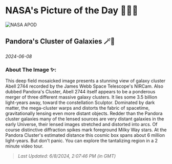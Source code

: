
# NASA's Picture of the Day 🧑‍🚀💫

  ![NASA APOD](https://apod.nasa.gov/apod/image/2406/abell2744_jwst.png)
  
  ## Pandora's Cluster of Galaxies 🪄🌌
  
  _2024-06-08_
  
  ### About The Image ✨: 
  
  This deep field mosaicked image presents a stunning view of galaxy cluster Abell 2744 recorded by the James Webb Space Telescope's NIRCam. Also dubbed Pandora's Cluster, Abell 2744 itself appears to be a ponderous merger of three different massive galaxy clusters. It lies some 3.5 billion light-years away, toward the constellation Sculptor. Dominated by dark matter, the mega-cluster warps and distorts the fabric of spacetime, gravitationally lensing even more distant objects. Redder than the Pandora cluster galaxies many of the lensed sources are very distant galaxies in the early Universe, their lensed images stretched and distorted into arcs. Of course distinctive diffraction spikes mark foreground Milky Way stars. At the Pandora Cluster's estimated distance this cosmic box spans about 6 million light-years. But don't panic. You can explore the tantalizing region in a 2 minute video tour.
  
  
  
  > _Last Updated: 6/8/2024, 2:07:46 PM (in GMT)_
  